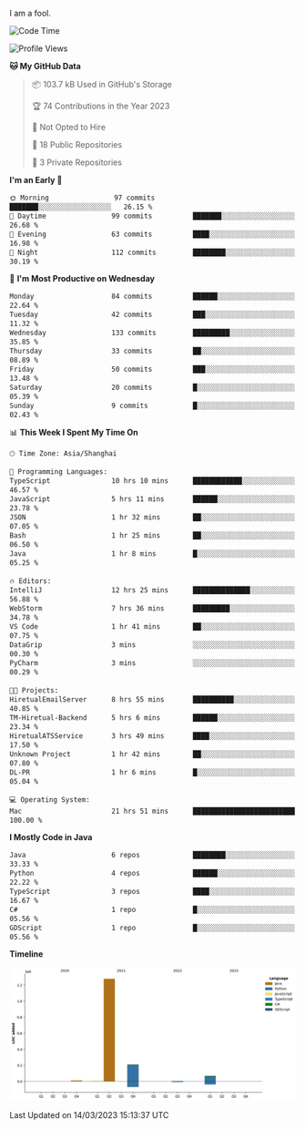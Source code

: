 I am a fool.

<!--START_SECTION:waka-->
![Code Time](http://img.shields.io/badge/Code%20Time-175%20hrs%2025%20mins-blue)

![Profile Views](http://img.shields.io/badge/Profile%20Views-22-blue)

**🐱 My GitHub Data** 

> 📦 103.7 kB Used in GitHub's Storage 
 > 
> 🏆 74 Contributions in the Year 2023
 > 
> 🚫 Not Opted to Hire
 > 
> 📜 18 Public Repositories 
 > 
> 🔑 3 Private Repositories 
 > 
**I'm an Early 🐤** 

```text
🌞 Morning                97 commits          ███████░░░░░░░░░░░░░░░░░░   26.15 % 
🌆 Daytime                99 commits          ███████░░░░░░░░░░░░░░░░░░   26.68 % 
🌃 Evening                63 commits          ████░░░░░░░░░░░░░░░░░░░░░   16.98 % 
🌙 Night                  112 commits         ████████░░░░░░░░░░░░░░░░░   30.19 % 
```
📅 **I'm Most Productive on Wednesday** 

```text
Monday                   84 commits          ██████░░░░░░░░░░░░░░░░░░░   22.64 % 
Tuesday                  42 commits          ███░░░░░░░░░░░░░░░░░░░░░░   11.32 % 
Wednesday                133 commits         █████████░░░░░░░░░░░░░░░░   35.85 % 
Thursday                 33 commits          ██░░░░░░░░░░░░░░░░░░░░░░░   08.89 % 
Friday                   50 commits          ███░░░░░░░░░░░░░░░░░░░░░░   13.48 % 
Saturday                 20 commits          █░░░░░░░░░░░░░░░░░░░░░░░░   05.39 % 
Sunday                   9 commits           █░░░░░░░░░░░░░░░░░░░░░░░░   02.43 % 
```


📊 **This Week I Spent My Time On** 

```text
🕑︎ Time Zone: Asia/Shanghai

💬 Programming Languages: 
TypeScript               10 hrs 10 mins      ████████████░░░░░░░░░░░░░   46.57 % 
JavaScript               5 hrs 11 mins       ██████░░░░░░░░░░░░░░░░░░░   23.78 % 
JSON                     1 hr 32 mins        ██░░░░░░░░░░░░░░░░░░░░░░░   07.05 % 
Bash                     1 hr 25 mins        ██░░░░░░░░░░░░░░░░░░░░░░░   06.50 % 
Java                     1 hr 8 mins         █░░░░░░░░░░░░░░░░░░░░░░░░   05.25 % 

🔥 Editors: 
IntelliJ                 12 hrs 25 mins      ██████████████░░░░░░░░░░░   56.88 % 
WebStorm                 7 hrs 36 mins       █████████░░░░░░░░░░░░░░░░   34.78 % 
VS Code                  1 hr 41 mins        ██░░░░░░░░░░░░░░░░░░░░░░░   07.75 % 
DataGrip                 3 mins              ░░░░░░░░░░░░░░░░░░░░░░░░░   00.30 % 
PyCharm                  3 mins              ░░░░░░░░░░░░░░░░░░░░░░░░░   00.29 % 

🐱‍💻 Projects: 
HiretualEmailServer      8 hrs 55 mins       ██████████░░░░░░░░░░░░░░░   40.85 % 
TM-Hiretual-Backend      5 hrs 6 mins        ██████░░░░░░░░░░░░░░░░░░░   23.34 % 
HiretualATSService       3 hrs 49 mins       ████░░░░░░░░░░░░░░░░░░░░░   17.50 % 
Unknown Project          1 hr 42 mins        ██░░░░░░░░░░░░░░░░░░░░░░░   07.80 % 
DL-PR                    1 hr 6 mins         █░░░░░░░░░░░░░░░░░░░░░░░░   05.04 % 

💻 Operating System: 
Mac                      21 hrs 51 mins      █████████████████████████   100.00 % 
```

**I Mostly Code in Java** 

```text
Java                     6 repos             ████████░░░░░░░░░░░░░░░░░   33.33 % 
Python                   4 repos             ██████░░░░░░░░░░░░░░░░░░░   22.22 % 
TypeScript               3 repos             ████░░░░░░░░░░░░░░░░░░░░░   16.67 % 
C#                       1 repo              █░░░░░░░░░░░░░░░░░░░░░░░░   05.56 % 
GDScript                 1 repo              █░░░░░░░░░░░░░░░░░░░░░░░░   05.56 % 
```



**Timeline**

![Lines of Code chart](https://raw.githubusercontent.com/VeejaLiu/VeejaLiu/master/assets/bar_graph.png)


 Last Updated on 14/03/2023 15:13:37 UTC
<!--END_SECTION:waka-->
